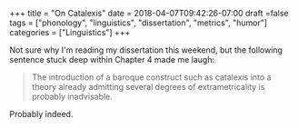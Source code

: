+++
title = "On Catalexis"
date = 2018-04-07T09:42:26-07:00
draft =false
tags = ["phonology", "linguistics", "dissertation", "metrics", "humor"]
categories = ["Linguistics"]
+++

Not sure why I'm reading my dissertation this weekend, but the following sentence stuck deep within Chapter 4 made me laugh:

> The introduction of a baroque construct such as catalexis into a theory already
admitting several degrees of extrametricality is probably inadvisable.

Probably indeed.
